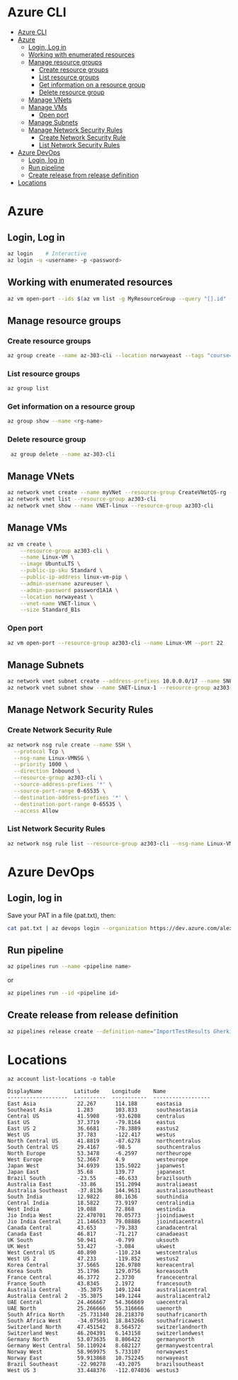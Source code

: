# Azure CLI
<!--ts-->
* [Azure CLI](az.md#azure-cli)
* [Azure](az.md#azure)
   * [Login, Log in](az.md#login-log-in)
   * [Working with enumerated resources](az.md#working-with-enumerated-resources)
   * [Manage resource groups](az.md#manage-resource-groups)
      * [Create resource groups](az.md#create-resource-groups)
      * [List resource groups](az.md#list-resource-groups)
      * [Get information on a resource group](az.md#get-information-on-a-resource-group)
      * [Delete resource group](az.md#delete-resource-group)
   * [Manage VNets](az.md#manage-vnets)
   * [Manage VMs](az.md#manage-vms)
      * [Open port](az.md#open-port)
   * [Manage Subnets](az.md#manage-subnets)
   * [Manage Network Security Rules](az.md#manage-network-security-rules)
      * [Create Network Security Rule](az.md#create-network-security-rule)
      * [List Network Security Rules](az.md#list-network-security-rules)
* [Azure DevOps](az.md#azure-devops)
   * [Login, log in](az.md#login-log-in-1)
   * [Run pipeline](az.md#run-pipeline)
   * [Create release from release definition](az.md#create-release-from-release-definition)
* [Locations](az.md#locations)

<!-- Added by: runner, at: Tue Jan 11 12:08:31 UTC 2022 -->

<!--te-->

# Azure

## Login, Log in
```bash
az login    # Interactive
az login -u <username> -p <password>
```

## Working with enumerated resources
```bash
az vm open-port --ids $(az vm list -g MyResourceGroup --query "[].id" -o tsv) --port '*'
```

## Manage resource groups

### Create resource groups
```bash
az group create --name az-303-cli --location norwayeast --tags "course=az303"
```

### List resource groups
```bash
az group list
```

### Get information on a resource group
```bash
az group show --name <rg-name>
```

### Delete resource group
```bash
 az group delete --name az-303-cli
```

## Manage VNets
```bash
az network vnet create --name myVNet --resource-group CreateVNetQS-rg --subnet-name default --location norwauest --address-prefix 10.0.0.0/16
az network vnet list --resource-group az303-cli
az network vnet show --name VNET-linux --resource-group az303-cli
```

## Manage VMs
```bash
az vm create \
    --resource-group az303-cli \
    --name Linux-VM \
    --image UbuntuLTS \
    --public-ip-sku Standard \
    --public-ip-address linux-vm-pip \
    --admin-username azureuser \
    --admin-password password1A1A \
    --location norwayeast \
    --vnet-name VNET-linux \
    --size Standard_B1s
```

### Open port
```bash
az vm open-port --resource-group az303-cli --name Linux-VM --port 22
```

## Manage Subnets
```bash
az network vnet subnet create --address-prefixes 10.0.0.0/17 --name SNET-Linux-1 --resource-group az303-cli --vnet-name VNET-linux
az network vnet subnet show --name SNET-Linux-1 --resource-group az303-cli --vnet-name VNET-Linux
```

## Manage Network Security Rules

### Create Network Security Rule
```bash
az network nsg rule create --name SSH \
  --protocol Tcp \
  --nsg-name Linux-VMNSG \
  --priority 1000 \
  --direction Inbound \
  --resource-group az303-cli \
  --source-address-prefixes '*' \
  --source-port-range 0-65535 \
  --destination-address-prefixes '*' \
  --destination-port-range 0-65535 \
  --access Allow
```

### List Network Security Rules
```bash
az network nsg rule list --resource-group az303-cli --nsg-name Linux-VMNSG
```

# Azure DevOps

## Login, log in
Save your PAT in a file (pat.txt), then:
```bash
cat pat.txt | az devops login --organization https://dev.azure.com/alexanderhjelmsolidify
```

## Run pipeline
```bash
az pipelines run --name <pipeline name>
```
or
```bash
az pipelines run --id <pipeline id>
```

## Create release from release definition
```bash
az pipelines release create --definition-name="ImportTestResults Gherkin"
```

# Locations
```
az account list-locations -o table
```
```
DisplayName          Latitude    Longitude    Name
-------------------  ----------  -----------  ------------------
East Asia             22.267      114.188      eastasia
Southeast Asia        1.283       103.833      southeastasia
Central US            41.5908     -93.6208     centralus
East US               37.3719     -79.8164     eastus
East US 2             36.6681     -78.3889     eastus2
West US               37.783      -122.417     westus
North Central US      41.8819     -87.6278     northcentralus
South Central US      29.4167     -98.5        southcentralus
North Europe          53.3478     -6.2597      northeurope
West Europe           52.3667     4.9          westeurope
Japan West            34.6939     135.5022     japanwest
Japan East            35.68       139.77       japaneast
Brazil South          -23.55      -46.633      brazilsouth
Australia East        -33.86      151.2094     australiaeast
Australia Southeast   -37.8136    144.9631     australiasoutheast
South India           12.9822     80.1636      southindia
Central India         18.5822     73.9197      centralindia
West India            19.088      72.868       westindia
Jio India West        22.470701   70.05773     jioindiawest
Jio India Central     21.146633   79.08886     jioindiacentral
Canada Central        43.653      -79.383      canadacentral
Canada East           46.817      -71.217      canadaeast
UK South              50.941      -0.799       uksouth
UK West               53.427      -3.084       ukwest
West Central US       40.890      -110.234     westcentralus
West US 2             47.233      -119.852     westus2
Korea Central         37.5665     126.9780     koreacentral
Korea South           35.1796     129.0756     koreasouth
France Central        46.3772     2.3730       francecentral
France South          43.8345     2.1972       francesouth
Australia Central     -35.3075    149.1244     australiacentral
Australia Central 2   -35.3075    149.1244     australiacentral2
UAE Central           24.466667   54.366669    uaecentral
UAE North             25.266666   55.316666    uaenorth
South Africa North    -25.731340  28.218370    southafricanorth
South Africa West     -34.075691  18.843266    southafricawest
Switzerland North     47.451542   8.564572     switzerlandnorth
Switzerland West      46.204391   6.143158     switzerlandwest
Germany North         53.073635   8.806422     germanynorth
Germany West Central  50.110924   8.682127     germanywestcentral
Norway West           58.969975   5.733107     norwaywest
Norway East           59.913868   10.752245    norwayeast
Brazil Southeast      -22.90278   -43.2075     brazilsoutheast
West US 3             33.448376   -112.074036  westus3
```
